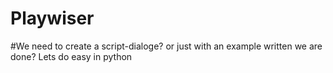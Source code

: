 # Playwiser

#We need to create a script-dialoge? or just with an example written we are done? Lets do easy in python